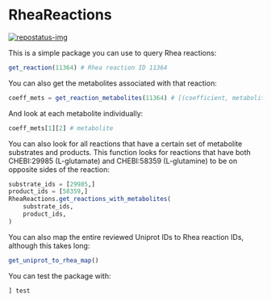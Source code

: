 # RheaReactions
[repostatus-url]: https://www.repostatus.org/#active
[repostatus-img]: https://www.repostatus.org/badges/latest/active.svg

[![repostatus-img]][repostatus-url]

This is a simple package you can use to query Rhea reactions:
```julia
get_reaction(11364) # Rhea reaction ID 11364
```
You can also get the metabolites associated with that reaction:
```julia
coeff_mets = get_reaction_metabolites(11364) # [(coefficient, metabolite), ...] but has pretty printing that hides this structure
```
And look at each metabolite individually:
```julia
coeff_mets[1][2] # metabolite
```
You can also look for all reactions that have a certain set of metabolite
substrates and products. This function looks for reactions that have both
CHEBI:29985 (L-glutamate) and CHEBI:58359 (L-glutamine) to be on opposite sides
of the reaction:
```julia
substrate_ids = [29985,]
product_ids = [58359,]
RheaReactions.get_reactions_with_metabolites(
    substrate_ids,
    product_ids,
)
```
You can also map the entire reviewed Uniprot IDs to Rhea reaction IDs, although this takes long:
```julia
get_uniprot_to_rhea_map()
```
You can test the package with:
```julia
] test
```

